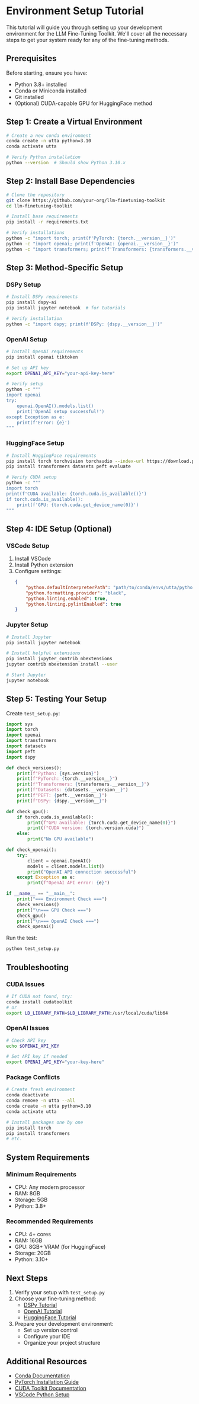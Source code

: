 # Environment Setup Tutorial

This tutorial will guide you through setting up your development environment for the LLM Fine-Tuning Toolkit. We'll cover all the necessary steps to get your system ready for any of the fine-tuning methods.

## Prerequisites

Before starting, ensure you have:
- Python 3.8+ installed
- Conda or Miniconda installed
- Git installed
- (Optional) CUDA-capable GPU for HuggingFace method

## Step 1: Create a Virtual Environment

```bash
# Create a new conda environment
conda create -n utta python=3.10
conda activate utta

# Verify Python installation
python --version  # Should show Python 3.10.x
```

## Step 2: Install Base Dependencies

```bash
# Clone the repository
git clone https://github.com/your-org/llm-finetuning-toolkit
cd llm-finetuning-toolkit

# Install base requirements
pip install -r requirements.txt

# Verify installations
python -c "import torch; print(f'PyTorch: {torch.__version__}')"
python -c "import openai; print(f'OpenAI: {openai.__version__}')"
python -c "import transformers; print(f'Transformers: {transformers.__version__}')"
```

## Step 3: Method-Specific Setup

### DSPy Setup
```bash
# Install DSPy requirements
pip install dspy-ai
pip install jupyter notebook  # for tutorials

# Verify installation
python -c "import dspy; print(f'DSPy: {dspy.__version__}')"
```

### OpenAI Setup
```bash
# Install OpenAI requirements
pip install openai tiktoken

# Set up API key
export OPENAI_API_KEY="your-api-key-here"

# Verify setup
python -c """
import openai
try:
    openai.OpenAI().models.list()
    print('OpenAI setup successful!')
except Exception as e:
    print(f'Error: {e}')
"""
```

### HuggingFace Setup
```bash
# Install HuggingFace requirements
pip install torch torchvision torchaudio --index-url https://download.pytorch.org/whl/cu118
pip install transformers datasets peft evaluate

# Verify CUDA setup
python -c """
import torch
print(f'CUDA available: {torch.cuda.is_available()}')
if torch.cuda.is_available():
    print(f'GPU: {torch.cuda.get_device_name(0)}')
"""
```

## Step 4: IDE Setup (Optional)

### VSCode Setup
1. Install VSCode
2. Install Python extension
3. Configure settings:
   ```json
   {
       "python.defaultInterpreterPath": "path/to/conda/envs/utta/python",
       "python.formatting.provider": "black",
       "python.linting.enabled": true,
       "python.linting.pylintEnabled": true
   }
   ```

### Jupyter Setup
```bash
# Install Jupyter
pip install jupyter notebook

# Install helpful extensions
pip install jupyter_contrib_nbextensions
jupyter contrib nbextension install --user

# Start Jupyter
jupyter notebook
```

## Step 5: Testing Your Setup

Create `test_setup.py`:
```python
import sys
import torch
import openai
import transformers
import datasets
import peft
import dspy

def check_versions():
    print(f"Python: {sys.version}")
    print(f"PyTorch: {torch.__version__}")
    print(f"Transformers: {transformers.__version__}")
    print(f"Datasets: {datasets.__version__}")
    print(f"PEFT: {peft.__version__}")
    print(f"DSPy: {dspy.__version__}")

def check_gpu():
    if torch.cuda.is_available():
        print(f"GPU available: {torch.cuda.get_device_name(0)}")
        print(f"CUDA version: {torch.version.cuda}")
    else:
        print("No GPU available")

def check_openai():
    try:
        client = openai.OpenAI()
        models = client.models.list()
        print("OpenAI API connection successful")
    except Exception as e:
        print(f"OpenAI API error: {e}")

if __name__ == "__main__":
    print("=== Environment Check ===")
    check_versions()
    print("\n=== GPU Check ===")
    check_gpu()
    print("\n=== OpenAI Check ===")
    check_openai()
```

Run the test:
```bash
python test_setup.py
```

## Troubleshooting

### CUDA Issues
```bash
# If CUDA not found, try:
conda install cudatoolkit
# or
export LD_LIBRARY_PATH=$LD_LIBRARY_PATH:/usr/local/cuda/lib64
```

### OpenAI Issues
```bash
# Check API key
echo $OPENAI_API_KEY

# Set API key if needed
export OPENAI_API_KEY="your-key-here"
```

### Package Conflicts
```bash
# Create fresh environment
conda deactivate
conda remove -n utta --all
conda create -n utta python=3.10
conda activate utta

# Install packages one by one
pip install torch
pip install transformers
# etc.
```

## System Requirements

### Minimum Requirements
- CPU: Any modern processor
- RAM: 8GB
- Storage: 5GB
- Python: 3.8+

### Recommended Requirements
- CPU: 4+ cores
- RAM: 16GB
- GPU: 8GB+ VRAM (for HuggingFace)
- Storage: 20GB
- Python: 3.10+

## Next Steps

1. Verify your setup with `test_setup.py`
2. Choose your fine-tuning method:
   - [DSPy Tutorial](DSPy-Tutorial.md)
   - [OpenAI Tutorial](OpenAI-Tutorial.md)
   - [HuggingFace Tutorial](HuggingFace-Tutorial.md)
3. Prepare your development environment:
   - Set up version control
   - Configure your IDE
   - Organize your project structure

## Additional Resources

- [Conda Documentation](https://docs.conda.io/)
- [PyTorch Installation Guide](https://pytorch.org/get-started/locally/)
- [CUDA Toolkit Documentation](https://docs.nvidia.com/cuda/)
- [VSCode Python Setup](https://code.visualstudio.com/docs/python/python-tutorial) 